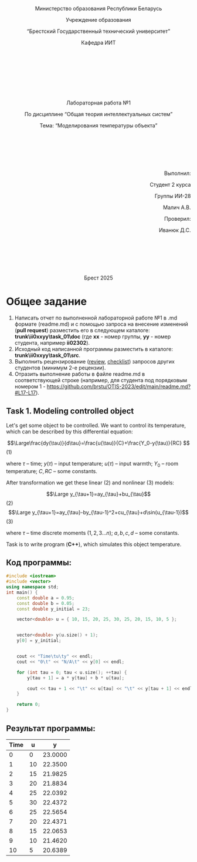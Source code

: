 <p align="center"> Министерство образования Республики Беларусь</p>
<p align="center">Учреждение образования</p>
<p align="center">“Брестский Государственный технический университет”</p>
<p align="center">Кафедра ИИТ</p>
<br><br><br><br><br><br><br>
<p align="center">Лабораторная работа №1</p>
<p align="center">По дисциплине “Общая теория интеллектуальных систем”</p>
<p align="center">Тема: “Моделирования температуры объекта”</p>
<br><br><br><br><br>
<p align="right">Выполнил:</p>
<p align="right">Студент 2 курса</p>
<p align="right">Группы ИИ-28</p>
<p align="right">Малич А.В.</p>
<p align="right">Проверил:</p>
<p align="right">Иванюк Д.С.</p>
<br><br><br><br><br>
<p align="center">Брест 2025</p>

# Общее задание #
1. Написать отчет по выполненной лабораторной работе №1 в .md формате (readme.md) и с помощью запроса на внесение изменений (**pull request**) разместить его в следующем каталоге: **trunk\ii0xxyy\task_01\doc** (где **xx** - номер группы, **yy** - номер студента, например **ii02302**).
2. Исходный код написанной программы разместить в каталоге: **trunk\ii0xxyy\task_01\src**.
3. Выполнить рецензирование ([review](https://linearb.io/blog/code-review-on-github), [checklist](https://linearb.io/blog/code-review-checklist)) запросов других студентов (минимум 2-е рецензии).
4. Отразить выполнение работы в файле readme.md в соответствующей строке (например, для студента под порядковым номером 1 - https://github.com/brstu/OTIS-2023/edit/main/readme.md?#L17-L17).

## Task 1. Modeling controlled object ##
Let's get some object to be controlled. We want to control its temperature, which can be described by this differential equation:

$$\Large\frac{dy(\tau)}{d\tau}=\frac{u(\tau)}{C}+\frac{Y_0-y(\tau)}{RC} $$ (1)

where $\tau$ – time; $y(\tau)$ – input temperature; $u(\tau)$ – input warmth; $Y_0$ – room temperature; $C,RC$ – some constants.

After transformation we get these linear (2) and nonlinear (3) models:

$$\Large y_{\tau+1}=ay_{\tau}+bu_{\tau}$$ (2)
$$\Large y_{\tau+1}=ay_{\tau}-by_{\tau-1}^2+cu_{\tau}+d\sin(u_{\tau-1})$$ (3)

where $\tau$ – time discrete moments ($1,2,3{\dots}n$); $a,b,c,d$ – some constants.

Task is to write program (**С++**), which simulates this object temperature.


## Код программы:
```C++
#include <iostream>
#include <vector>
using namespace std;
int main() {
    const double a = 0.95;
    const double b = 0.05;
    const double y_initial = 23;

    vector<double> u = { 10, 15, 20, 25, 30, 25, 20, 15, 10, 5 };


    vector<double> y(u.size() + 1);
    y[0] = y_initial;


    cout << "Time\tu\ty" << endl;
    cout << "0\t" << "N/A\t" << y[0] << endl;

    for (int tau = 0; tau < u.size(); ++tau) {
        y[tau + 1] = a * y[tau] + b * u[tau];

        cout << tau + 1 << "\t" << u[tau] << "\t" << y[tau + 1] << endl;
    }

    return 0;
}

```

## Результат программы:
| Time |   u   |    y     |
|------|-------|----------|
|  0   |   0   | 23.0000  |
|  1   |  10   | 22.3500  |
|  2   |  15   | 21.9825  |
|  3   |  20   | 21.8834  |
|  4   |  25   | 22.0392  |
|  5   |  30   | 22.4372  |
|  6   |  25   | 22.5654  |
|  7   |  20   | 22.4371  |
|  8   |  15   | 22.0653  |
|  9   |  10   | 21.4620  |
|  10  |   5   | 20.6389  |

